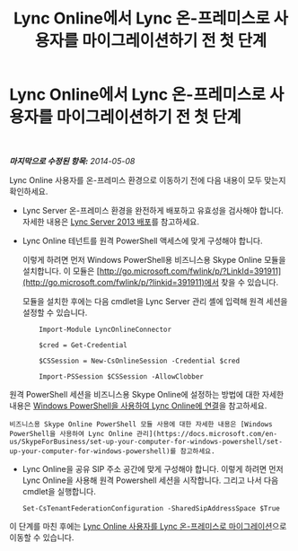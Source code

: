 ﻿---
title: Lync Online에서 Lync 온-프레미스로 사용자를 마이그레이션하기 전 첫 단계
TOCTitle: Lync Online에서 Lync 온-프레미스로 사용자를 마이그레이션하기 전 첫 단계
ms:assetid: 98245b04-ded4-4186-8da3-ba1c554b5c39
ms:mtpsurl: https://technet.microsoft.com/ko-kr/library/Dn689118(v=OCS.15)
ms:contentKeyID: 62247351
ms.date: 08/24/2015
mtps_version: v=OCS.15
ms.translationtype: HT
---

# Lync Online에서 Lync 온-프레미스로 사용자를 마이그레이션하기 전 첫 단계

 

_**마지막으로 수정된 항목:** 2014-05-08_

Lync Online 사용자를 온-프레미스 환경으로 이동하기 전에 다음 내용이 모두 맞는지 확인하세요.

  - Lync Server 온-프레미스 환경을 완전하게 배포하고 유효성을 검사해야 합니다. 자세한 내용은 [Lync Server 2013 배포](lync-server-2013-deploying-lync-server.md)를 참고하세요.

  - Lync Online 테넌트를 원격 PowerShell 액세스에 맞게 구성해야 합니다.
    
    이렇게 하려면 먼저 Windows PowerShell용 비즈니스용 Skype Online 모듈을 설치합니다. 이 모듈은 [http://go.microsoft.com/fwlink/p/?LinkId=391911](http://go.microsoft.com/fwlink/p/?linkid=391911)에서 찾을 수 있습니다.
    
    모듈을 설치한 후에는 다음 cmdlet을 Lync Server 관리 셸에 입력해 원격 세션을 설정할 수 있습니다.
    
    ```
        Import-Module LyncOnlineConnector
    ```
    ```    
        $cred = Get-Credential
    ```
    ``` 
        $CSSession = New-CsOnlineSession -Credential $cred
    ```    
    ```
        Import-PSSession $CSSession -AllowClobber
    ```

  원격 PowerShell 세션을 비즈니스용 Skype Online에 설정하는 방법에 대한 자세한 내용은 [Windows PowerShell을 사용하여 Lync Online에 연결](https://docs.microsoft.com/en-us/SkypeForBusiness/set-up-your-computer-for-windows-powershell/set-up-your-computer-for-windows-powershell)을 참고하세요.
    
    비즈니스용 Skype Online PowerShell 모듈 사용에 대한 자세한 내용은 [Windows PowerShell을 사용하여 Lync Online 관리](https://docs.microsoft.com/en-us/SkypeForBusiness/set-up-your-computer-for-windows-powershell/set-up-your-computer-for-windows-powershell)를 참고하세요.

  - Lync Online을 공유 SIP 주소 공간에 맞게 구성해야 합니다. 이렇게 하려면 먼저 Lync Online을 사용해 원격 Powershell 세션을 시작합니다. 그리고 나서 다음 cmdlet을 실행합니다.
    
        Set-CsTenantFederationConfiguration -SharedSipAddressSpace $True

이 단계를 마친 후에는 [Lync Online 사용자를 Lync 온-프레미스로 마이그레이션](lync-server-2013-migrating-lync-online-users-to-lync-on-premises.md)으로 이동할 수 있습니다.

